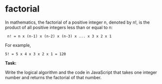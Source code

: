 # factorial
In mathematics, the factorial of a positive integer n, denoted by n!, is the product of all positive integers less than or equal to n:

```
 n! = n x (n-1) x (n-2) x (n-3) x ... x 3 x 2 x 1
```
For example,
```
5! = 5 x 4 x 3 x 2 x 1 = 120
```

**Task:**

Write the logical algorithm and the code in JavaScript that takes one integer number and returns the factorial of that number.